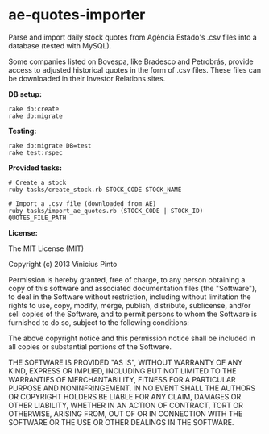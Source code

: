 ae-quotes-importer
==================

Parse and import daily stock quotes from Agência Estado's .csv files into a database (tested with MySQL).

Some companies listed on Bovespa, like Bradesco and Petrobrás, provide access to adjusted historical quotes in the form of .csv files. These files can be downloaded in their Investor Relations sites.

**DB setup:**

    rake db:create
    rake db:migrate

**Testing:**

    rake db:migrate DB=test
    rake test:rspec

**Provided tasks:**

    # Create a stock
    ruby tasks/create_stock.rb STOCK_CODE STOCK_NAME

    # Import a .csv file (downloaded from AE)
    ruby tasks/import_ae_quotes.rb (STOCK_CODE | STOCK_ID) QUOTES_FILE_PATH

**License:**

The MIT License (MIT)

Copyright (c) 2013 Vinicius Pinto

Permission is hereby granted, free of charge, to any person obtaining a copy
of this software and associated documentation files (the "Software"), to deal
in the Software without restriction, including without limitation the rights
to use, copy, modify, merge, publish, distribute, sublicense, and/or sell
copies of the Software, and to permit persons to whom the Software is
furnished to do so, subject to the following conditions:

The above copyright notice and this permission notice shall be included in
all copies or substantial portions of the Software.

THE SOFTWARE IS PROVIDED "AS IS", WITHOUT WARRANTY OF ANY KIND, EXPRESS OR
IMPLIED, INCLUDING BUT NOT LIMITED TO THE WARRANTIES OF MERCHANTABILITY,
FITNESS FOR A PARTICULAR PURPOSE AND NONINFRINGEMENT. IN NO EVENT SHALL THE
AUTHORS OR COPYRIGHT HOLDERS BE LIABLE FOR ANY CLAIM, DAMAGES OR OTHER
LIABILITY, WHETHER IN AN ACTION OF CONTRACT, TORT OR OTHERWISE, ARISING FROM,
OUT OF OR IN CONNECTION WITH THE SOFTWARE OR THE USE OR OTHER DEALINGS IN
THE SOFTWARE.

